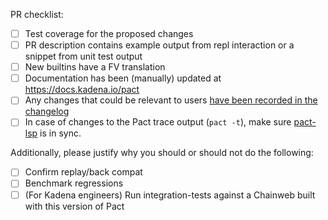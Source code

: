 PR checklist:

* [ ] Test coverage for the proposed changes
* [ ] PR description contains example output from repl interaction or a snippet from unit test output
* [ ] New builtins have a FV translation
* [ ] Documentation has been (manually) updated at https://docs.kadena.io/pact
* [ ] Any changes that could be relevant to users [have been recorded in the changelog](https://github.com/kadena-io/pact/blob/master/CHANGELOG.md)
* [ ] In case of  changes to the Pact trace output (`pact -t`), make sure [pact-lsp](https://github.com/kadena-io/pact-lsp) is in sync.

Additionally, please justify why you should or should not do the following:

* [ ] Confirm replay/back compat
* [ ] Benchmark regressions
* [ ] (For Kadena engineers) Run integration-tests against a Chainweb built with this version of Pact
